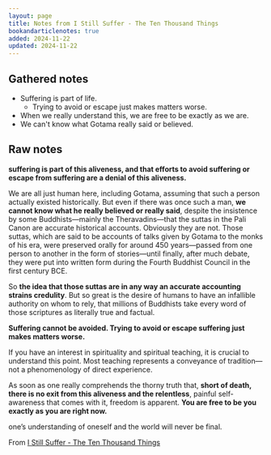 ```yaml
---
layout: page
title: Notes from I Still Suffer - The Ten Thousand Things
bookandarticlenotes: true
added: 2024-11-22
updated: 2024-11-22
---
```


## Gathered notes

- Suffering is part of life.
    - Trying to avoid or escape just makes matters worse.
- When we really understand this, we are free to be exactly as we are.
- We can't know what Gotama really said or believed.

## Raw notes

**suffering is part of this aliveness, and that efforts to avoid suffering or escape from suffering are a denial of this aliveness.**

We are all just human here, including Gotama, assuming that such a person actually existed historically. But even if there was once such a man, **we cannot know what he really believed or really said**, despite the insistence by some Buddhists—mainly the Theravadins—that the suttas in the Pali Canon are accurate historical accounts. Obviously they are not. Those suttas, which are said to be accounts of talks given by Gotama to the monks of his era, were preserved orally for around 450 years—passed from one person to another in the form of stories—until finally, after much debate, they were put into written form during the Fourth Buddhist Council in the first century BCE.

So **the idea that those suttas are in any way an accurate accounting strains credulity**. But so great is the desire of humans to have an infallible authority on whom to rely, that millions of Buddhists take every word of those scriptures as literally true and factual.

**Suffering cannot be avoided. Trying to avoid or escape suffering just makes matters worse.**

If you have an interest in spirituality and spiritual teaching, it is crucial to understand this point. Most teaching represents a conveyance of tradition—not a phenomenology of direct experience.

As soon as one really comprehends the thorny truth that, **short of death, there is no exit from this aliveness and the relentless**, painful self-awareness that comes with it, freedom is apparent. **You are free to be you exactly as you are right now.**

one’s understanding of oneself and the world will never be final.

From [I Still Suffer - The Ten Thousand Things](https://robertsaltzman.substack.com/p/i-still-suffer)